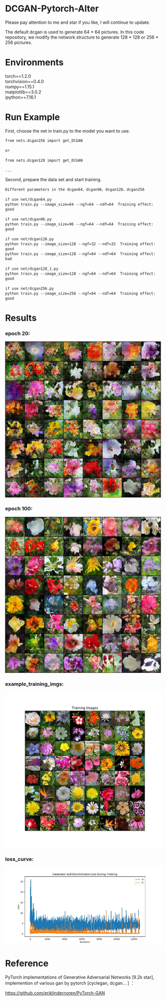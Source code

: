 # DCGAN-Pytorch-Alter

Please pay attention to me and star if you like, I will continue to update.  

The default dcgan is used to generate 64 * 64 pictures. In this code repository, we modify the network structure to generate 128 * 128 or 256 * 256 pictures.  


# Environments

torch==1.2.0  
torchvision==0.4.0  
numpy==1.15.1  
matplotlib==3.0.2  
ipython==7.16.1  

# Run Example

First, choose the net in train.py to the model you want to use.  

~~~
from nets.dcgan256 import get_DCGAN   

or  

from nets.dcgan128 import get_DCGAN  

...
~~~ 

Second, prepare the data set and start training.  

~~~
Different parameters in the dcgan64、dcgan96、dcgan128、dcgan256

if use net/dcgan64.py    
python train.py --image_size=64 --ngf=64 --ndf=64  Training effect: good       

if use net/dcgan96.py  
python train.py --image_size=96 --ngf=64 --ndf=64  Training effect: good       

if use net/dcgan128.py  
python train.py --image_size=128 --ngf=32 --ndf=32  Training effect: good    
python train.py --image_size=128 --ngf=64 --ndf=64  Training effect: bad     

if use net/dcgan128_1.py  
python train.py --image_size=128 --ngf=64 --ndf=64  Training effect: good  

if use net/dcgan256.py  
python train.py --image_size=256 --ngf=64 --ndf=64  Training effect: good  

~~~

# Results

### epoch 20:  

![](/results/fake_samples_epoch_020.png)

### epoch 100:    

![](/results/fake_samples_epoch_099.png)  

### example_training_imgs:  

![](example_training_imgs.jpg)  

### loss_curve:  

![](loss_curve.jpg)

# Reference  

PyTorch implementations of Generative Adversarial Networks [9.2k star], implemention of various gan by pytorch [cyclegan, dcgan... ] ： 

https://github.com/eriklindernoren/PyTorch-GAN
